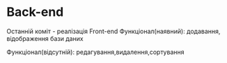 # Back-end
Останній коміт - реалізація Front-end
Функціонал(наявний): додавання, відображення бази даних

Функціонал(відсутній): редагування,видалення,сортування
